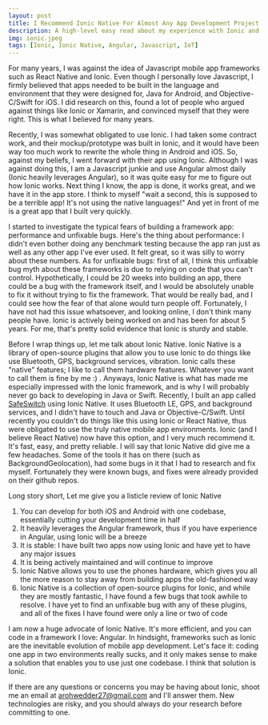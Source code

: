 ```yaml
---
layout: post
title: I Recommend Ionic Native For Almost Any App Development Project. Here's Why.
description: A high-level easy read about my experience with Ionic and Ionic Native
img: ionic.jpeg
tags: [Ionic, Ionic Native, Angular, Javascript, IoT]
---
```


For many years, I was against the idea of Javascript mobile app frameworks such as React Native and Ionic. Even though I personally love Javascript, I firmly believed that apps needed to be built in the language and environment that they were designed for, Java for Android, and Objective-C/Swift for iOS. I did research on this, found a lot of people who argued against things like Ionic or Xamarin, and convinced myself that they were right. This is what I believed for many years. 

Recently, I was somewhat obligated to use Ionic. I had taken some contract work, and their mockup/prototype was built in Ionic, and it would have been way too much work to rewrite the whole thing in Android and iOS. So, against my beliefs, I went forward with their app using Ionic. Although I was against doing this, I am a Javascript junkie and use Angular almost daily (Ionic heavily leverages Angular), so it was quite easy for me to figure out how Ionic works. Next thing I know, the app is done, it works great, and we have it in the app store. I think to myself "wait a second, this is supposed to be a terrible app! It's not using the native languages!" And yet in front of me is a great app that I built very quickly.

I started to investigate the typical fears of building a framework app: performance and unfixable bugs. Here's the thing about performance: I didn't even bother doing any benchmark testing because the app ran just as well as any other app I've ever used. It felt great, so it was silly to worry about these numbers. As for unfixable bugs: first of all, I think this unfixable bug myth about these frameworks is due to relying on code that you can't control. Hypothetically, I could be 20 weeks into building an app, there could be a bug with the framework itself, and I would be absolutely unable to fix it without trying to fix the framework. That would be really bad, and I could see how the fear of that alone would turn people off. Fortunately, I have not had this issue whatsoever, and looking online, I don't think many people have. Ionic is actively being worked on and has been for about 5 years. For me, that's pretty solid evidence that Ionic is sturdy and stable. 

Before I wrap things up, let me talk about Ionic Native. Ionic Native is a library of open-source plugins that allow you to use Ionic to do things like use Bluetooth, GPS, background services, vibration. Ionic calls these "native" features; I like to call them hardware features. Whatever you want to call them is fine by me :) . Anyways, Ionic Native is what has made me especially impressed with the Ionic framework, and is why I will probably never go back to developing in Java or Swift. Recently, I built an app called [SafeSwitch](https://safeswitch.me) using Ionic Native. It uses Bluetooth LE, GPS, and background services, and I didn't have to touch and Java or Objective-C/Swift. Until recently you couldn't do things like this using Ionic or React Native, thus were obligated to use the truly native mobile app environments. Ionic (and I believe React Native) now have this option, and I very much recommend it. It's fast, easy, and pretty reliable. I will say that Ionic Native did give me a few headaches. Some of the tools it has on there (such as BackgroundGeolocation), had some bugs in it that I had to research and fix myself. Fortunately they were known bugs, and fixes were already provided on their github repos.

Long story short, Let me give you a listicle review of Ionic Native

1. You can develop for both iOS and Android with one codebase, essentially cutting your development time in half
2. It heavily leverages the Angular framework, thus if you have experience in Angular, using Ionic will be a breeze
3. It is stable: I have built two apps now using Ionic and have yet to have any major issues
4. It is being actively maintained and will continue to improve
5. Ionic Native allows you to use the phones hardware, which gives you all the more reason to stay away from building apps the old-fashioned way
6. Ionic Native is a collection of open-source plugins for Ionic, and while they are mostly fantastic, I have found a few bugs that took awhile to resolve. I have yet to find an unfixable bug with any of these plugins, and all of the fixes I have found were only a line or two of code

I am now a huge advocate of Ionic Native. It's more efficient, and you can code in a framework I love: Angular. In hindsight, frameworks such as Ionic are the inevitable evolution of mobile app development. Let's face it: coding one app in two environments really sucks, and it only makes sense to make a solution that enables you to use just one codebase. I think that solution is Ionic.

If there are any questions or concerns you may be having about Ionic, shoot me an email at arohwedder27@gmail.com and I'll answer them. New technologies are risky, and you should always do your research before committing to one. 
